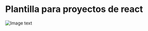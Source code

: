 # Plantilla para proyectos de react

![Image text](https://raw.githubusercontent.com/Byrontosh/plantilla-react-fundamentos/main/src/assets/logo-intro.png)
